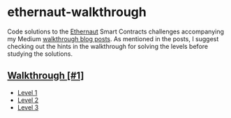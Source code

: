 # ethernaut-walkthrough

Code solutions to the [Ethernaut](https://ethernaut.openzeppelin.com/) Smart Contracts challenges accompanying my Medium [walkthrough blog posts](https://aleksandar-had.medium.com/ethernaut-walkthrough-1-1da72b2a085). As mentioned in the posts, I suggest checking out the hints in the walkthrough for solving the levels before studying the solutions.

## [Walkthrough [#1]](https://aleksandar-had.medium.com/ethernaut-walkthrough-1-1da72b2a085)

- [Level 1](/Level-1-Fallback/solution.md)
- [Level 2](/Level-2-Fallout/solution.md)
- [Level 3](Level-3-Coin-Flip/solution.md)
